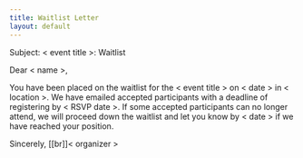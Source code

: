 ```yaml
---
title: Waitlist Letter
layout: default
---
```

Subject: < event title >: Waitlist

Dear < name >,

You have been placed on the waitlist for the < event title > on < date > in < location >. We have emailed accepted participants with a deadline of registering by < RSVP date >. If some accepted participants can no longer attend, we will proceed down the waitlist and let you know by < date > if we have reached your position.

Sincerely,
[[br]]< organizer >